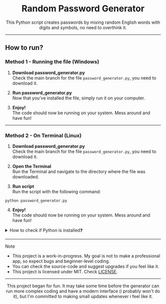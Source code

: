 <h1 align="center">Random   Password   Generator</h1>

<p align="center">This Python script creates passwords by mixing random English words with digits and symbols, no need to overthink it.</p>

<hr>

## How to run?

### Method 1 - Running the file (Windows)

1. **Download password_generator.py**  
   Check the main branch for the file `password_generator.py`, you need to download it.

2. **Run password_generator.py**  
   Now that you've installed the file, simply run it on your computer.

3. **Enjoy!**  
   The code should now be running on your system. Mess around and have fun!

<hr>

### Method 2 - On Terminal (Linux)

1. **Download password_generator.py**  
   Check the main branch for the file `password_generator.py`, you need to download it.

2. **Open the Terminal**  
   Run the Terminal and navigate to the directory where the file was downloaded.

3. **Run script**  
   Run the script with the following command:
```
python password_generator.py
```

4. **Enjoy!**  
   The code should now be running on your system. Mess around and have fun!


<details>
  
<summary> How to check if Python is installed❓</summary>

---

Download Python from [python.org](https://www.python.org/downloads/). To check if Python is installed on your system, follow these steps:

 **Copy and paste the code below, then press enter.**  
   - For **Windows OS**, on `PowerShell`:
     
     ```
     python --version
     ```
   - For **Linux OS**, on `Terminal`:
     
     ```
     python3 --version
     ```
On both systems, the version should be displayed on the output, e. g., "Python 3.13.0"

</details>

<hr>

> [!NOTE]
>
> - This project is a work-in-progress. My goal is not to make a professional app, so expect bugs and beginner-level coding.
> - You can check the source-code and suggest upgrades if you feel like it.
> - This project is licensed under MIT. Check [LICENSE](./LICENSE).

<hr>

<p align="center">This project began for fun. It may take some time before the generator can run more complex coding and have a modern interface (i probably won't do it), but I'm committed to making small updates whenever i feel like it.</p>

